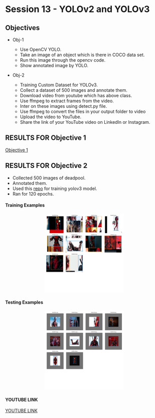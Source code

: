 # Session 13 - YOLOv2 and YOLOv3

## Objectives

- Obj-1
    - Use OpenCV YOLO.
    - Take an image of an object which is there in COCO data set. 
    - Run this image through the opencv code. 
    - Show annotated image by YOLO. 

- Obj-2
    - Training Custom Dataset for YOLOv3. 
    - Collect a dataset of 500 images and annotate them.
    - Download video from youtube which has above class. 
    - Use ffmpeg to extract frames from the video. 
    - Inter on these images using detect.py file.
    - Use ffmpeg to convert the files in your output folder to video
    - Upload the video to YouTube. 
    - Share the link of your YouTube video on LinkedIn or Instagram.

## RESULTS FOR Objective 1

[Objective 1](https://github.com/myselfHimanshu/ai-vision-program/tree/master/Session-13/opencv-detection)

## RESULTS FOR Objective 2

- Collected 500 images of deadpool.
- Annotated them.
- Used this [repo](https://github.com/theschoolofai/YoloV3) for training yolov3 model.
- Ran for 120 epochs.

#### Training Examples

<p align="center">
  <img width="50%" height="50%" src="https://github.com/myselfHimanshu/ai-vision-program/raw/master/Session-13/yolo-detection/images/train_batch0.png"/>
</p>

#### Testing Examples

<p align="center">
  <img width="50%" height="50%" src="https://github.com/myselfHimanshu/ai-vision-program/raw/master/Session-13/yolo-detection/images/test_batch0.png"/>
</p>

#### YOUTUBE LINK

[YOUTUBE LINK](https://youtu.be/k6wQwk8U_zo)



